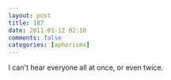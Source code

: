 ```yaml
---
layout: post
title: 187
date: 2011-01-12 02:10
comments: false
categories: [aphorisms]
---
```


I can't hear everyone all at once, or even twice.
